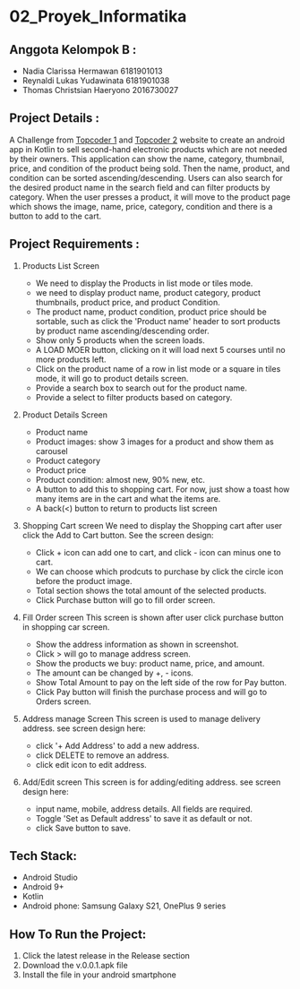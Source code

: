 # 02_Proyek_Informatika

## Anggota Kelompok B :

- Nadia Clarissa Hermawan        6181901013
- Reynaldi Lukas Yudawinata      6181901038
- Thomas Christsian Haeryono     2016730027

## Project Details :

A Challenge from [Topcoder 1](https://www.topcoder.com/challenges/b8ac049a-6b43-490f-a0c8-ad5aaea02d45) and [Topcoder 2](https://www.topcoder.com/challenges/66db72db-a286-42d1-a222-6a1aad75dbe1) website to create an android app in Kotlin to sell second-hand electronic products which are not needed by their owners. This application can show the name, category, thumbnail, price, and condition of the product being sold. Then the name, product, and condition can be sorted ascending/descending. Users can also search for the desired product name in the search field and can filter products by category. When the user presses a product, it will move to the product page which shows the image, name, price, category, condition and there is a button to add to the cart.

## Project Requirements : 
1. Products List Screen
   - We need to display the Products in list mode or tiles mode.
   - we need to display product name, product category, product thumbnails, product price, and product Condition.
   - The product name, product condition, product price should be sortable, such as click the 'Product name' header to sort products by product name ascending/descending order.
   - Show only 5 products when the screen loads.
   - A LOAD MOER button, clicking on it will load next 5 courses until no more products left.
   - Click on the product name of a row in list mode or a square in tiles mode, it will go to product details screen.
   - Provide a search box to search out for the product name.
   - Provide a select to filter products based on category.
  
2. Product Details Screen
   - Product name
   - Product images: show 3 images for a product and show them as carousel
   - Product category
   - Product price
   - Product condition: almost new, 90% new, etc.
   - A button to add this to shopping cart. For now, just show a toast how many items are in the cart and what the items are.
   - A back(<) button to return to products list screen
   
3. Shopping Cart screen
We need to display the Shopping cart after user click the Add to Cart button. See the screen design:
   - Click + icon can add one to cart, and click - icon can minus one to cart.
   - We can choose which prodcuts to purchase by click the circle icon before the product image.
   - Total section shows the total amount of the selected products.
   - Click Purchase button will go to fill order screen.

4. Fill Order screen
This screen is shown after user click purchase button in shopping car screen. 
   - Show the address information as shown in screenshot.
   - Click > will go to manage address screen.
   - Show the products we buy: product name, price, and amount.
   - The amount can be changed by +, - icons.
   - Show Total Amount to pay on the left side of the row for Pay button.
   - Click Pay button will finish the purchase process and will go to Orders screen.

5. Address manage Screen
This screen is used to manage delivery address. see screen design here:
   - click '+ Add Address' to add a new address.
   - click DELETE to remove an address.
   - click edit icon to edit address.

6. Add/Edit screen
This screen is for adding/editing address. see screen design here:
   - input name, mobile, address details. All fields are required.
   - Toggle 'Set as Default address' to save it as default or not.
   - click Save button to save.
   
## Tech Stack:
- Android Studio
- Android 9+
- Kotlin
- Android phone: Samsung Galaxy S21, OnePlus 9 series

## How To Run the Project:
1. Click the latest release in the Release section
2. Download the v.0.0.1.apk file
3. Install the file in your android smartphone

